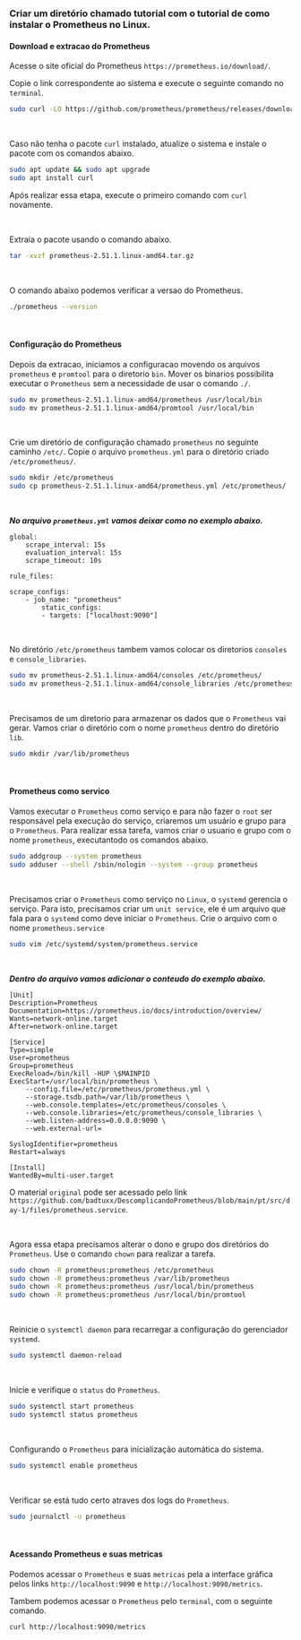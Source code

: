 ### Criar um diretório chamado tutorial com o tutorial de como instalar o Prometheus no Linux.

#### Download e extracao do Prometheus

Acesse o site oficial do Prometheus `https://prometheus.io/download/`.

Copie o link correspondente ao sistema e execute o seguinte comando no `terminal`.

```BASH
sudo curl -LO https://github.com/prometheus/prometheus/releases/download/v2.51.1/prometheus-2.51.1.linux-amd64.tar.gz
```

&nbsp;

Caso não tenha o pacote `curl` instalado, atualize o sistema e instale o pacote com os comandos abaixo.
    
```BASH
sudo apt update && sudo apt upgrade
sudo apt install curl
```

Após realizar essa etapa, execute o primeiro comando com `curl` novamente.

&nbsp;

Extraia o pacote usando o comando abaixo.

```BASH
tar -xvzf prometheus-2.51.1.linux-amd64.tar.gz
```

&nbsp;

O comando abaixo podemos verificar a versao do Prometheus.

```BASH
./prometheus --version
```

&nbsp;
&nbsp;

#### Configuração do Prometheus

Depois da extracao, iniciamos a configuracao movendo os arquivos `prometheus` e `promtool` para o diretorio `bin`.
Mover os binarios possibilita executar o `Prometheus` sem a necessidade de usar o comando `./`.

```BASH
sudo mv prometheus-2.51.1.linux-amd64/prometheus /usr/local/bin
sudo mv prometheus-2.51.1.linux-amd64/promtool /usr/local/bin
```
&nbsp;

Crie um diretório de configuração chamado `prometheus` no seguinte caminho `/etc/`.
Copie o arquivo `prometheus.yml` para o diretório criado `/etc/prometheus/`.

```BASH
sudo mkdir /etc/prometheus
sudo cp prometheus-2.51.1.linux-amd64/prometheus.yml /etc/prometheus/
```

&nbsp;

**_No arquivo `prometheus.yml` vamos deixar como no exemplo abaixo._**

```YML
global:
    scrape_interval: 15s
    evaluation_interval: 15s
    scrape_timeout: 10s

rule_files:

scrape_configs:
    - job_name: "prometheus"
        static_configs: 
        - targets: ["localhost:9090"]
```

&nbsp;

No diretório `/etc/prometheus` tambem vamos colocar os diretorios `consoles` e `console_libraries`.

```BASH
sudo mv prometheus-2.51.1.linux-amd64/consoles /etc/prometheus/
sudo mv prometheus-2.51.1.linux-amd64/console_libraries /etc/prometheus/
```

&nbsp;

Precisamos de um diretorio para armazenar os dados que o `Prometheus` vai gerar.
Vamos criar o diretório com o nome `prometheus` dentro do diretório `lib`.

```BASH
sudo mkdir /var/lib/prometheus
```

&nbsp;
&nbsp;

#### Prometheus como servico

Vamos executar o `Prometheus` como serviço e para não fazer o `root` ser responsável pela execução do serviço, criaremos um usuário e grupo para o `Prometheus`.
Para realizar essa tarefa, vamos criar o usuario e grupo com o nome `prometheus`, executantodo os comandos abaixo.

```BASH
sudo addgroup --system prometheus
sudo adduser --shell /sbin/nologin --system --group prometheus
```

&nbsp;

Precisamos criar o `Prometheus` como serviço no `Linux`, o `systemd` gerencia o serviço.
Para isto, precisamos criar um `unit service`, ele é um arquivo que fala para o `systemd` como deve iniciar o `Prometheus`.
Crie o arquivo com o nome `prometheus.service`
    
```BASH
sudo vim /etc/systemd/system/prometheus.service
```

&nbsp;

**_Dentro do arquivo vamos adicionar o conteudo do exemplo abaixo._**

```
[Unit]
Description=Prometheus
Documentation=https://prometheus.io/docs/introduction/overview/
Wants=network-online.target
After=network-online.target

[Service]
Type=simple
User=prometheus
Group=prometheus
ExecReload=/bin/kill -HUP \$MAINPID
ExecStart=/usr/local/bin/prometheus \
    --config.file=/etc/prometheus/prometheus.yml \
    --storage.tsdb.path=/var/lib/prometheus \
    --web.console.templates=/etc/prometheus/consoles \
    --web.console.libraries=/etc/prometheus/console_libraries \
    --web.listen-address=0.0.0.0:9090 \
    --web.external-url=

SyslogIdentifier=prometheus
Restart=always

[Install]
WantedBy=multi-user.target
```

O material `original` pode ser acessado pelo link `https://github.com/badtuxx/DescomplicandoPrometheus/blob/main/pt/src/day-1/files/prometheus.service`.

&nbsp;

Agora essa etapa precisamos alterar o dono e grupo dos diretórios do `Prometheus`.
Use o comando `chown` para realizar a tarefa.

```BASH
sudo chown -R prometheus:prometheus /etc/prometheus
sudo chown -R prometheus:prometheus /var/lib/prometheus
sudo chown -R prometheus:prometheus /usr/local/bin/prometheus
sudo chown -R prometheus:prometheus /usr/local/bin/promtool
```

&nbsp;

Reinicie o `systemctl daemon` para recarregar a configuração do gerenciador `systemd`.

```BASH
sudo systemctl daemon-reload
```
&nbsp;

Inicie e verifique o `status` do `Prometheus`.

```BASH
sudo systemctl start prometheus
sudo systemctl status prometheus
```

&nbsp;

Configurando o `Prometheus` para inicialização automática do sistema.

```BASH
sudo systemctl enable prometheus
```    

&nbsp;

Verificar se está tudo certo atraves dos logs do `Prometheus`.

```BASH
sudo journalctl -u prometheus
```

&nbsp;
&nbsp;

#### Acessando Prometheus e suas metricas

Podemos acessar o `Prometheus` e suas `metricas` pela a interface gráfica pelos links `http://localhost:9090` e `http://localhost:9090/metrics`.

Tambem podemos acessar o `Prometheus` pelo `terminal`, com o seguinte comando.

```BASH
curl http://localhost:9090/metrics
```